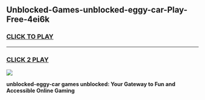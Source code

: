 
## Unblocked-Games-unblocked-eggy-car-Play-Free-4ei6k
<h3>
<a href="https://premium76.site?title=unblocked-eggy-car&ref=21A">CLICK TO PLAY</a></h3>
<hr>

<h3>
<a href="https://premium76.site?title=unblocked-eggy-car&ref=21A">CLICK 2 PLAY</a>
  
</h3>

<a href="https://premium76.site?title=unblocked-eggy-car&ref=21A"><img src="https://clearcache.store/games.png"></a>


**unblocked-eggy-car games unblocked: Your Gateway to Fun and Accessible Online Gaming**
